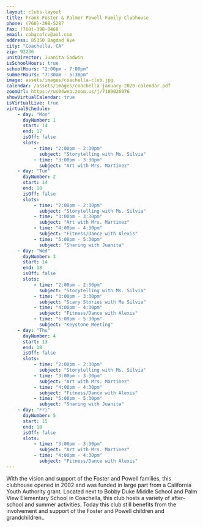 ```yaml
---
layout: clubs-layout
title: Frank Foster & Palmer Powell Family Clubhouse
phone: (760)-398-5287
fax: (760)-398-8468
email: cobgcofcv@aol.com
address: 85350 Bagdad Ave
city: "Coachella, CA"
zip: 92236
unitDirector: Juanita Godwin
isSchoolHours: true
schoolHours: "2:00pm - 7:00pm"
summerHours: "7:30am - 5:30pm"
image: assets/images/coachella-club.jpg
calendar: /assets/images/coachella-january-2020-calendar.pdf
zoomUrl: https://us04web.zoom.us/j/7189026076
showVirtualCalendar: true
isVirtualLive: true
virtualSchedule:
    - day: "Mon"
      dayNumber: 1
      start: 14
      end: 17
      isOff: false
      slots:
          - time: "2:00pm - 2:30pm"
            subject: "Storytelling with Ms. Silvia"
          - time: "3:00pm - 3:30pm"
            subject: "Art with Mrs. Martinez"
    - day: "Tue"
      dayNumber: 2
      start: 14
      end: 18
      isOff: false
      slots:
          - time: "2:00pm - 2:30pm"
            subject: "Storytelling with Ms. Silvia"
          - time: "3:00pm - 3:30pm"
            subject: "Art with Mrs. Martinez"
          - time: "4:00pm - 4:30pm"
            subject: "Fitness/Dance with Alexis"
          - time: "5:00pm - 5:30pm"
            subject: "Sharing with Juanita"
    - day: "Wed"
      dayNumber: 3
      start: 14
      end: 18
      isOff: false
      slots:
          - time: "2:00pm - 2:30pm"
            subject: "Storytelling with Ms. Silvia"
          - time: "3:00pm - 3:30pm"
            subject: "Scary Stories with Ms Silvia"
          - time: "4:00pm - 4:30pm"
            subject: "Fitness/Dance with Alexis"
          - time: "5:00pm - 5:30pm"
            subject: "Keystone Meeting"
    - day: "Thu"
      dayNumber: 4
      start: 13
      end: 18
      isOff: false
      slots:
          - time: "2:00pm - 2:30pm"
            subject: "Storytelling with Ms. Silvia"
          - time: "3:00pm - 3:30pm"
            subject: "Art with Mrs. Martinez"
          - time: "4:00pm - 4:30pm"
            subject: "Fitness/Dance with Alexis"
          - time: "5:00pm - 5:30pm"
            subject: "Sharing with Juanita"
    - day: "Fri"
      dayNumber: 5
      start: 15
      end: 18
      isOff: false
      slots:
          - time: "3:00pm - 3:30pm"
            subject: "Art with Mrs. Martinez"
          - time: "4:00pm - 4:30pm"
            subject: "Fitness/Dance with Alexis"
---
```


With the vision and support of the Foster and Powell families, this clubhouse opened in 2002 and was funded in large part from a California Youth Authority grant. Located next to Bobby Duke Middle School and Palm View Elementary School in Coachella, this club hosts a variety of after-school and summer activities. Today this club still benefits from the involvement and support of the Foster and Powell children and grandchildren..
